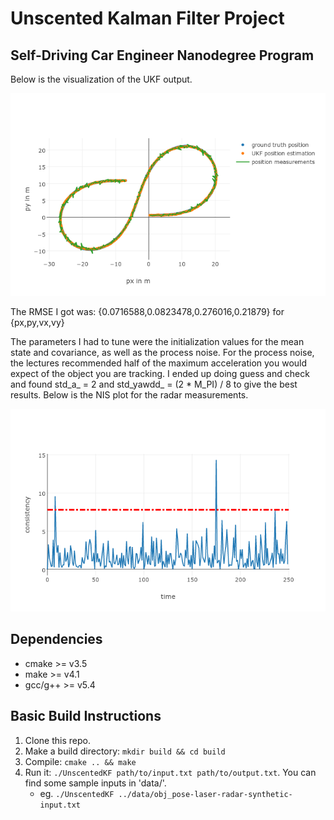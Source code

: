 # Unscented Kalman Filter Project
Self-Driving Car Engineer Nanodegree Program
---

Below is the visualization of the UKF output. 

![Alt text](images/gtVSest.png?raw=true "Visualize result")

The RMSE I got was: {0.0716588,0.0823478,0.276016,0.21879} for {px,py,vx,vy}

The parameters I had to tune were the initialization values for the mean state and covariance, as well as the process noise. For the process noise, the lectures recommended half of the maximum acceleration you would expect of the object you are tracking. I ended up doing guess and check and found std_a_ = 2 and std_yawdd_ = (2 * M_PI) / 8 to give the best results. Below is the NIS plot for the radar measurements. 

![Alt text](images/radar-nis.png?raw=true "Radar NIS")


## Dependencies

* cmake >= v3.5
* make >= v4.1
* gcc/g++ >= v5.4

## Basic Build Instructions

1. Clone this repo.
2. Make a build directory: `mkdir build && cd build`
3. Compile: `cmake .. && make`
4. Run it: `./UnscentedKF path/to/input.txt path/to/output.txt`. You can find
   some sample inputs in 'data/'.
    - eg. `./UnscentedKF ../data/obj_pose-laser-radar-synthetic-input.txt`
